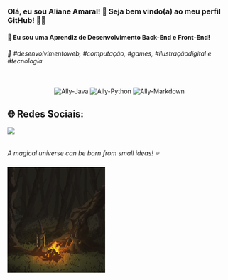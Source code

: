 <h3> Olá, eu sou Aliane Amaral! 🤍 Seja bem vindo(a) ao meu perfil GitHub! 👋🏻 </h3>
<h4>🌱 Eu sou uma Aprendiz de Desenvolvimento Back-End e Front-End! </h4>

<h6> 💫 #desenvolvimentoweb, #computação, #games, #ilustraçãodigital e #tecnologia </h6><br>
 
<div align="center" style="display: inline_block">
  <img align="center" alt="Ally-Java" height="40" width="50" src="https://cdn.jsdelivr.net/gh/devicons/devicon/icons/java/java-original.svg" />
  <img align="center" alt="Ally-Python" height="40" width="50" src="https://cdn.jsdelivr.net/gh/devicons/devicon/icons/python/python-original-wordmark.svg" /> 
  <img align="center" alt="Ally-Markdown" height="60" width="60" src="https://icon-library.com/images/markdown-icon/markdown-icon-4.jpg"/>
</div>
  
##

## 🌐 Redes Sociais: <br>

<div> 

  <a href="https://www.linkedin.com/in/alianeamaral/" target="_blank"><img src="https://img.shields.io/badge/-LinkedIn-%230077B5?style=for-the-badge&logo=linkedin&logoColor=white" target="_blank"></a>  

##

 <i> A magical universe can be born from small ideas! ⭐️</i> <br> <br>
 <img src="https://github.com/AlianeAmaral/AlianeAmaral/blob/main/Fire-Pixel.gif" width="220">
 
